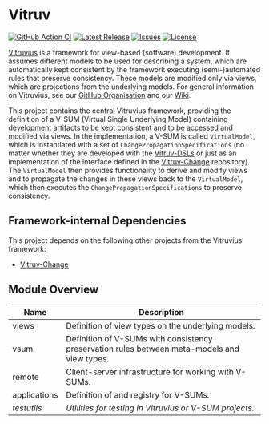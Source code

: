 # Vitruv
[![GitHub Action CI](https://github.com/vitruv-tools/Vitruv/actions/workflows/ci.yml/badge.svg)](https://github.com/vitruv-tools/Vitruv/actions/workflows/ci.yml)
[![Latest Release](https://img.shields.io/github/release/vitruv-tools/Vitruv.svg)](https://github.com/vitruv-tools/Vitruv/releases/latest)
[![Issues](https://img.shields.io/github/issues/vitruv-tools/Vitruv.svg)](https://github.com/vitruv-tools/Vitruv/issues)
[![License](https://img.shields.io/github/license/vitruv-tools/Vitruv.svg)](https://raw.githubusercontent.com/vitruv-tools/Vitruv/main/LICENSE)

[Vitruvius](https://vitruv.tools) is a framework for view-based (software) development.
It assumes different models to be used for describing a system, which are automatically kept consistent by the framework executing (semi-)automated rules that preserve consistency.
These models are modified only via views, which are projections from the underlying models.
For general information on Vitruvius, see our [GitHub Organisation](https://github.com/vitruv-tools) and our [Wiki](https://github.com/vitruv-tools/.github/wiki).

This project contains the central Vitruvius framework, providing the definition of a V-SUM (Virtual Single Underlying Model) containing development artifacts to be kept consistent and to be accessed and modified via views.
In the implementation, a V-SUM is called `VirtualModel`, which is instantiated with a set of `ChangePropagationSpecifications` (no matter whether they are developed with the [Vitruv-DSLs](https://github.com/vitruv-tools/Vitruv-DSLs) or just as an implementation of the interface defined in the [Vitruv-Change](https://github.com/vitruv-tools/Vitruv-Change) repository).
The `VirtualModel` then provides functionality to derive and modify views and to propagate the changes in these views back to the `VirtualModel`, which then executes the `ChangePropagationSpecifications` to preserve consistency.

## Framework-internal Dependencies

This project depends on the following other projects from the Vitruvius framework:
- [Vitruv-Change](https://github.com/vitruv-tools/Vitruv-Change)

## Module Overview

| Name         | Description                                                                                  |
|--------------|----------------------------------------------------------------------------------------------|
| views        | Definition of view types on the underlying models.                                           |
| vsum         | Definition of V-SUMs with consistency preservation rules between meta-models and view types. |
| remote       | Client-server infrastructure for working with V-SUMs.                                        |
| applications | Definition of and registry for V-SUMs.                                                       |
| *testutils*  | *Utilities for testing in Vitruvius or V-SUM projects.*                                      |
